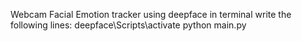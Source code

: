 Webcam Facial Emotion tracker using deepface
in terminal write the following lines:
  deepface\Scripts\activate
  python main.py
